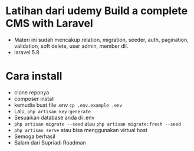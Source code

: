 # Latihan dari udemy Build a complete CMS with Laravel

-   Materi ini sudah mencakup relation, migration, seeder, auth, pagination, validation, soft delete, user admin, member dll.
-   laravel 5.8

# Cara install

-   clone reponya
-   composer install
-   kemudia buat file .env `cp .env.example .env`
-   Lalu, `php artisan key:generate`
-   Sesuaikan database anda di .env
-   `php artisan migrate --seed` atau `php artisan migrate:fresh --seed`
-   `php artisan serve` atau bisa menggunakan virtual host
-   Semoga berhasil
-   Salam dari Supriadi Roadman
